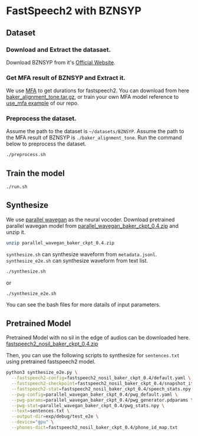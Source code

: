 

# FastSpeech2 with BZNSYP

## Dataset

### Download and Extract the datasaet.
Download BZNSYP from it's [Official Website](https://test.data-baker.com/data/index/source).
### Get MFA result of BZNSYP and Extract it.

We use [MFA](https://github.com/MontrealCorpusTools/Montreal-Forced-Aligner) to get durations for fastspeech2.
You can download from here [baker_alignment_tone.tar.gz](https://paddlespeech.bj.bcebos.com/MFA/BZNSYP/with_tone/baker_alignment_tone.tar.gz), or train your own MFA model reference to  [use_mfa example](https://github.com/PaddlePaddle/Parakeet/tree/develop/examples/use_mfa) of our repo.

### Preprocess the dataset.

Assume the path to the dataset is `~/datasets/BZNSYP`.
Assume the path to the MFA result of BZNSYP is `./baker_alignment_tone`.
Run the command below to preprocess the dataset.

```bash
./preprocess.sh
```
## Train the model
```bash
./run.sh
```
## Synthesize
We use [parallel wavegan](https://github.com/PaddlePaddle/Parakeet/tree/develop/examples/parallelwave_gan/baker) as the neural vocoder.
Download pretrained parallel wavegan model from [parallel_wavegan_baker_ckpt_0.4.zip](https://paddlespeech.bj.bcebos.com/Parakeet/parallel_wavegan_baker_ckpt_0.4.zip) and unzip it.
```bash
unzip parallel_wavegan_baker_ckpt_0.4.zip
```
`synthesize.sh` can synthesize waveform from `metadata.jsonl`.
`synthesize_e2e.sh` can synthesize waveform from text list.

```bash
./synthesize.sh
```
or
```bash
./synthesize_e2e.sh
```

You can see the bash files for more datails of input parameters.

## Pretrained Model
Pretrained Model with no sil in the edge of audios can be downloaded here. [fastspeech2_nosil_baker_ckpt_0.4.zip](https://paddlespeech.bj.bcebos.com/Parakeet/fastspeech2_nosil_baker_ckpt_0.4.zip)

Then, you can use the following scripts to synthesize for `sentences.txt` using pretrained fastspeech2 model.
```bash
python3 synthesize_e2e.py \
  --fastspeech2-config=fastspeech2_nosil_baker_ckpt_0.4/default.yaml \
  --fastspeech2-checkpoint=fastspeech2_nosil_baker_ckpt_0.4/snapshot_iter_76000.pdz \
  --fastspeech2-stat=fastspeech2_nosil_baker_ckpt_0.4/speech_stats.npy \
  --pwg-config=parallel_wavegan_baker_ckpt_0.4/pwg_default.yaml \
  --pwg-params=parallel_wavegan_baker_ckpt_0.4/pwg_generator.pdparams \
  --pwg-stat=parallel_wavegan_baker_ckpt_0.4/pwg_stats.npy \
  --text=sentences.txt \
  --output-dir=exp/debug/test_e2e \
  --device="gpu" \
  --phones-dict=fastspeech2_nosil_baker_ckpt_0.4/phone_id_map.txt
```
